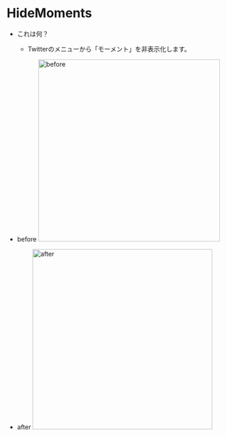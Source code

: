 # HideMoments

- これは何？
  - Twitterのメニューから「モーメント」を非表示化します。

- before
  <img width="408" alt="before" src="https://user-images.githubusercontent.com/2744459/37038595-8f7bb884-2198-11e8-98cd-bf2132566d64.png">

- after
  <img width="404" alt="after" src="https://user-images.githubusercontent.com/2744459/37038594-8f4916fe-2198-11e8-9fed-ccdf079c4af6.png">
